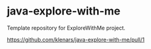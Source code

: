 # java-explore-with-me
Template repository for ExploreWithMe project.

https://github.com/klenars/java-explore-with-me/pull/1
